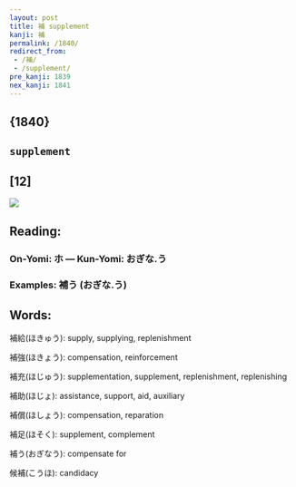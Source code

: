 ```yaml
---
layout: post
title: 補 supplement
kanji: 補
permalink: /1840/
redirect_from:
 - /補/
 - /supplement/
pre_kanji: 1839
nex_kanji: 1841
---
```


## {1840}

## `supplement`

## [12]

<div class="stroke"><img src="E8A39C.png" /></div>

## Reading:

### On-Yomi: ホ &mdash; Kun-Yomi: おぎな.う

### Examples: 補う (おぎな.う)

## Words:

補給(ほきゅう): supply, supplying, replenishment

補強(ほきょう): compensation, reinforcement

補充(ほじゅう): supplementation, supplement, replenishment, replenishing

補助(ほじょ): assistance, support, aid, auxiliary

補償(ほしょう): compensation, reparation

補足(ほそく): supplement, complement

補う(おぎなう): compensate for

候補(こうほ): candidacy
